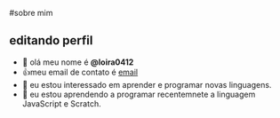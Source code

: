 #sobre mim

## editando perfil


- 👋 olá meu nome é **@loira0412**
- 👍meu email de contato é [email](ana.juliade.paula@escola.pr.gov.br)
- 👀 eu estou interessado em aprender e programar novas linguagens.
- 🌱 eu estou aprendendo a programar recentemnete a linguagem JavaScript e Scratch.



<!---
loira0412/loira0412 is a ✨ special ✨ repository because its `README.md` (this file) appears on your GitHub profile.
You can click the Preview link to take a look at your changes.
--->
